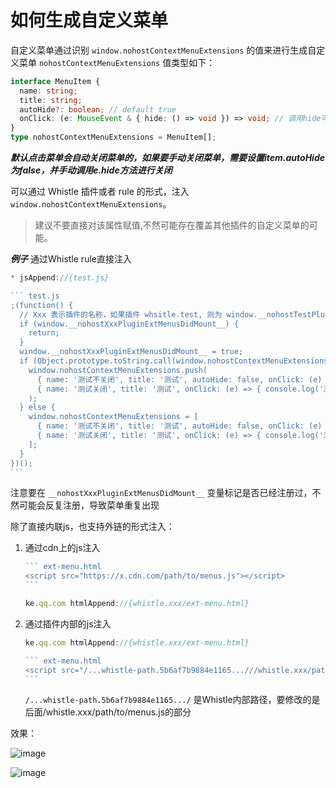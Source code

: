 # 如何生成自定义菜单
自定义菜单通过识别 `window.nohostContextMenuExtensions` 的值来进行生成自定义菜单
`nohostContextMenuExtensions` 值类型如下：
``` ts
interface MenuItem {
  name: string;
  title: string;
  autoHide?: boolean; // default true
  onClick: (e: MouseEvent & { hide: () => void }) => void; // 调用hide可以关闭菜单
}
type nohostContextMenuExtensions = MenuItem[];
```
***默认点击菜单会自动关闭菜单的，如果要手动关闭菜单，需要设置item.autoHide为false，并手动调用e.hide方法进行关闭***

可以通过 Whistle 插件或者 rule 的形式，注入 `window.nohostContextMenuExtensions`。
> 建议不要直接对该属性赋值,不然可能存在覆盖其他插件的自定义菜单的可能。

***例子***
通过Whistle rule直接注入
```` ts
* jsAppend://{test.js}

``` test.js
;(function() {
  // Xxx 表示插件的名称，如果插件 whsitle.test, 则为 window.__nohostTestPluginExtMenusDidMount__
  if (window.__nohostXxxPluginExtMenusDidMount__) {
	return;
  }
  window.__nohostXxxPluginExtMenusDidMount__ = true;
  if (Object.prototype.toString.call(window.nohostContextMenuExtensions) === '[object Array]') {
    window.nohostContextMenuExtensions.push(
      { name: '测试不关闭', title: '测试', autoHide: false, onClick: (e) => { console.log('测试'); } },
      { name: '测试关闭', title: '测试', onClick: (e) => { console.log('测试'); } },
    );
  } else {
  	window.nohostContextMenuExtensions = [
      { name: '测试不关闭', title: '测试', autoHide: false, onClick: (e) => { console.log('测试'); } },
      { name: '测试关闭', title: '测试', onClick: (e) => { console.log('测试'); } }
    ];
  }
})();
```
````
注意要在 `__nohostXxxPluginExtMenusDidMount__` 变量标记是否已经注册过，不然可能会反复注册，导致菜单重复出现

除了直接内联js，也支持外链的形式注入：

1. 通过cdn上的js注入
    ```` ts
    ``` ext-menu.html
    <script src="https://x.cdn.com/path/to/menus.js"></script>
    ```

    ke.qq.com htmlAppend://{whistle.xxx/ext-menu.html}
    ````
2. 通过插件内部的js注入
    ```` ts
    ke.qq.com htmlAppend://{whistle.xxx/ext-menu.html}

    ``` ext-menu.html
    <script src="/...whistle-path.5b6af7b9884e1165...///whistle.xxx/path/to/menus.js"></script>
    ```
    ````
    `/...whistle-path.5b6af7b9884e1165.../` 是Whistle内部路径，要修改的是后面/whistle.xxx/path/to/menus.js的部分

效果：

  ![image](https://user-images.githubusercontent.com/11450939/92067071-07ed5500-edd6-11ea-84b0-22ce7fd0a471.png)

  ![image](https://user-images.githubusercontent.com/11450939/92067083-0b80dc00-edd6-11ea-9520-532ddf225706.png)

